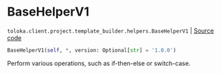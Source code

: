 # BaseHelperV1
`toloka.client.project.template_builder.helpers.BaseHelperV1` | [Source code](https://github.com/Toloka/toloka-kit/blob/v1.1.2/src/client/project/template_builder/helpers.py#L23)

```python
BaseHelperV1(self, *, version: Optional[str] = '1.0.0')
```

Perform various operations, such as if-then-else or switch-case.

